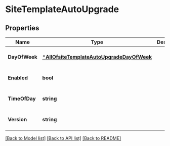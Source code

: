 # SiteTemplateAutoUpgrade

## Properties
Name | Type | Description | Notes
------------ | ------------- | ------------- | -------------
**DayOfWeek** | [***AllOfsiteTemplateAutoUpgradeDayOfWeek**](AllOfsiteTemplateAutoUpgradeDayOfWeek.md) |  | [optional] [default to null]
**Enabled** | **bool** |  | [optional] [default to null]
**TimeOfDay** | **string** |  | [optional] [default to null]
**Version** | **string** |  | [optional] [default to null]

[[Back to Model list]](../README.md#documentation-for-models) [[Back to API list]](../README.md#documentation-for-api-endpoints) [[Back to README]](../README.md)

